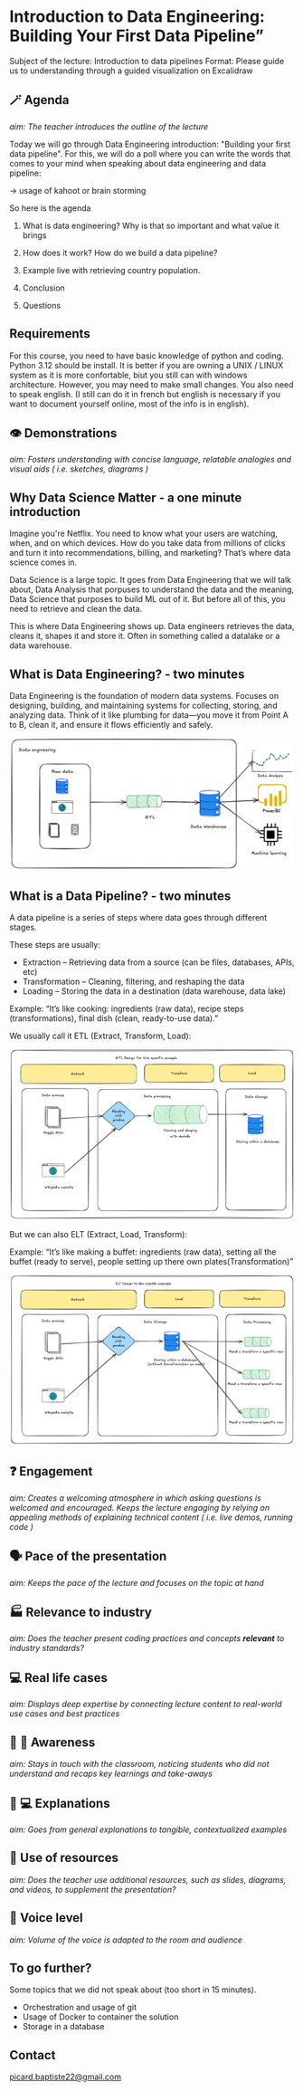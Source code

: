 # Introduction to Data Engineering: Building Your First Data Pipeline”

Subject of the lecture: Introduction to data pipelines
Format: Please guide us to understanding through a guided visualization on Excalidraw

## 🪄 Agenda
*aim: The teacher introduces the outline of the lecture*

Today we will go through Data Engineering introduction: "Building your first data pipeline".
For this, we will do a poll where you can write the words that comes to your mind when speaking about data engineering and data pipeline: 

-> usage of kahoot or brain storming

So here is the agenda

1. What is data engineering?
Why is that so important and what value it brings

2. How does it work? How do we build a data pipeline?
   
3. Example live with retrieving country population.

4. Conclusion
   
5. Questions

## Requirements

For this course, you need to have basic knowledge of python and coding.
Python 3.12 should be install.
It is better if you are owning a UNIX / LINUX system as it is more confortable, biut you still can with windows architecture.
However, you may need to make small changes.
You also need to speak english. (I still can do it in french but english is necessary if you want to document yourself online, most of the info is in english).

## 👁️ Demonstrations
*aim: Fosters understanding with concise language, relatable analogies and visual aids ( i.e. sketches, diagrams )*

## Why Data Science Matter - a one minute introduction

Imagine you're Netflix.
You need to know what your users are watching, when, and on which devices.
How do you take data from millions of clicks and turn it into recommendations, billing, and marketing?
That’s where data science comes in.

Data Science is a large topic.
It goes from Data Engineering that we will talk about, Data Analysis that porpuses to understand the data and the meaning, Data Science that purposes to build ML out of it.
But before all of this, you need to retrieve and clean the data.

This is where Data Engineering shows up.
Data engineers retrieves the data, cleans it, shapes it and store it. Often in something called a datalake or a data warehouse.

## What is Data Engineering? - two minutes

Data Engineering is the foundation of modern data systems.
Focuses on designing, building, and maintaining systems for collecting, storing, and analyzing data.
Think of it like plumbing for data—you move it from Point A to B, clean it, and ensure it flows efficiently and safely.

![DE pipeline](img/de_ds_da.png)

## What is a Data Pipeline? - two minutes

A data pipeline is a series of steps where data goes through different stages.

These steps are usually:

- Extraction – Retrieving data from a source (can be files, databases, APIs, etc)
- Transformation – Cleaning, filtering, and reshaping the data
- Loading – Storing the data in a destination (data warehouse, data lake)

Example:
“It’s like cooking: ingredients (raw data), recipe steps (transformations), final dish (clean, ready-to-use data).”

We usually call it ETL (Extract, Transform, Load):

![etl example](img/mindmap_dataeng_ETL.png)

But we can also ELT (Extract, Load, Transform):

Example:
“It’s like making a buffet: ingredients (raw data), setting all the buffet (ready to serve), people setting up there own plates(Transformation)”

![elt example](img/mindmap_dataeng_elt.png)

## ❓ Engagement
*aim: Creates a welcoming atmosphere in which asking questions is welcomed and encouraged. Keeps the lecture engaging by relying on appealing methods of explaining technical content ( i.e. live demos, running code )*

## 🗣️ Pace of the presentation
*aim: Keeps the pace of the lecture and focuses on the topic at hand*

## 🏭 Relevance to industry
*aim: Does the teacher present coding practices and concepts **relevant** to industry standards?*

## 💻 Real life cases
*aim: Displays deep expertise by connecting lecture content to real-world use cases and best practices*

## 🧑 🏫 Awareness
*aim: Stays in touch with the classroom, noticing students who did not understand and recaps key learnings and take-aways*

## 👩 💻 Explanations
*aim: Goes from general explanations to tangible, contextualized examples*

## 🧳 Use of resources
*aim: Does the teacher use additional resources, such as slides, diagrams, and videos, to supplement the presentation?*

## 🫡 Voice level
*aim: Volume of the voice is adapted to the room and audience*

## To go further?

Some topics that we did not speak about (too short in 15 minutes).

- Orchestration and usage of git
- Usage of Docker to container the solution
- Storage in a database

## Contact
picard.baptiste22@gmail.com
